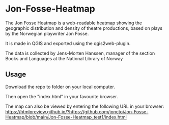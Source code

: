 # Jon-Fosse-Heatmap
The Jon Fosse Heatmap is a web-readable heatmap showing the geographic distribution and density of theatre productions, based on plays by the Norwegian playwriter Jon Fosse.

It is made in QGIS and exported using the qgis2web-plugin.

The data is collected by Jens-Morten Hanssen, manager of the section Books and Languages at the National Library of Norway

## Usage

Download the repo to folder on your local computer.

Then open the "index.html" in your favourite browser.

The map can also be viewed by entering the following URL in your browser: 
https://htmlpreview.github.io/?https://github.com/joncto/Jon-Fosse-Heatmap/blob/main/Jon-Fosse-Heatmap_test1/index.html

